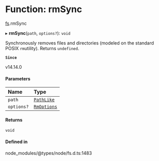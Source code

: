 # Function: rmSync

[fs](../modules/fs.md).rmSync

▸ **rmSync**(`path`, `options?`): `void`

Synchronously removes files and directories (modeled on the standard POSIX `rm`utility). Returns `undefined`.

**`Since`**

v14.14.0

#### Parameters

| Name | Type |
| :------ | :------ |
| `path` | [`PathLike`](../types/fs.PathLike.md) |
| `options?` | [`RmOptions`](../interfaces/fs.RmOptions.md) |

#### Returns

`void`

#### Defined in

node_modules/@types/node/fs.d.ts:1483
